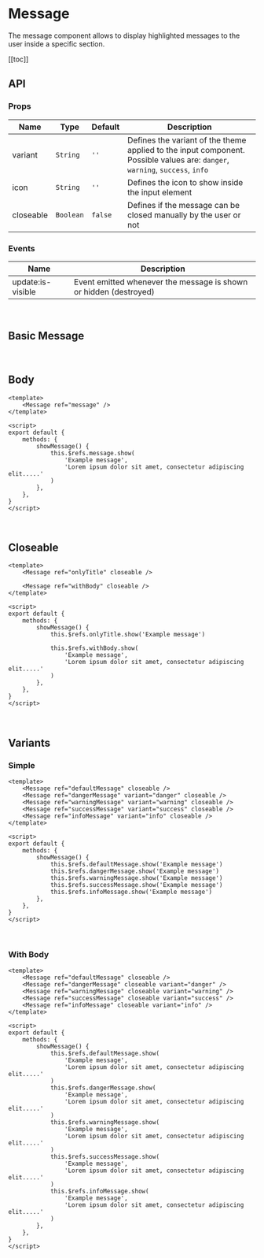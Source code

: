 # Message

The message component allows to display highlighted messages to the user inside a specific section.

[[toc]]

## API

### Props

| Name      | Type      | Default | Description                                                                                                                  |
| --------- | --------- | ------- | ---------------------------------------------------------------------------------------------------------------------------- |
| variant   | `String`  | `''`    | Defines the variant of the theme applied to the input component. Possible values are: `danger`, `warning`, `success`, `info` |
| icon      | `String`  | `''`    | Defines the icon to show inside the input element                                                                            |
| closeable | `Boolean` | `false` | Defines if the message can be closed manually by the user or not                                                             |

### Events

| Name              | Description                                                       |
| ----------------- | ----------------------------------------------------------------- |
| update:is-visible | Event emitted whenever the message is shown or hidden (destroyed) |

<br>

## Basic Message

<MessageProxy />

<template>
	<Message ref="message" />
</template>

<script>
export default {
	methods: {
		showMessage() {
			this.$refs.message.show(
				'Example message',
			)
		},
	},
}
</script>

<br>

## Body

<MessageProxy
	body="Lorem ipsum dolor sit amet, consectetur adipiscing elit. Proin nec imperdiet ligula. Sed sodales, nulla at fringilla lacinia, erat nisl ultricies libero, in sollicitudin velit mauris a urna" 
/>

<CodeGroup>
  <CodeGroupItem title="Vue" active>

```vue
<template>
	<Message ref="message" />
</template>

<script>
export default {
	methods: {
		showMessage() {
			this.$refs.message.show(
				'Example message',
				'Lorem ipsum dolor sit amet, consectetur adipiscing elit.....'
			)
		},
	},
}
</script>
```

  </CodeGroupItem>
</CodeGroup>

<br>

## Closeable

<div class="space-between-lines">
    <MessageProxy closeable />
    <MessageProxy 
		closeable
		body="Lorem ipsum dolor sit amet, consectetur adipiscing elit. Proin nec imperdiet ligula. Sed sodales, nulla at fringilla lacinia, erat nisl ultricies libero, in sollicitudin velit mauris a urna" 
	/>
</div>

<CodeGroup>
  <CodeGroupItem title="Vue" active>

```vue
<template>
	<Message ref="onlyTitle" closeable />

	<Message ref="withBody" closeable />
</template>

<script>
export default {
	methods: {
		showMessage() {
			this.$refs.onlyTitle.show('Example message')

			this.$refs.withBody.show(
				'Example message',
				'Lorem ipsum dolor sit amet, consectetur adipiscing elit.....'
			)
		},
	},
}
</script>
```

  </CodeGroupItem>
</CodeGroup>

<br>

## Variants

### Simple

<div class="space-between-lines">
	<MessageProxy 
		closeable
	/>
	<MessageProxy
		variant="danger"
		closeable
	/>
	<MessageProxy
		variant="warning"
		closeable
	/>
	<MessageProxy
		variant="success"
		closeable
	/>
	<MessageProxy
		variant="info"
		closeable
	/>
</div>

<CodeGroup>
  <CodeGroupItem title="Vue" active>

```vue
<template>
	<Message ref="defaultMessage" closeable />
	<Message ref="dangerMessage" variant="danger" closeable />
	<Message ref="warningMessage" variant="warning" closeable />
	<Message ref="successMessage" variant="success" closeable />
	<Message ref="infoMessage" variant="info" closeable />
</template>

<script>
export default {
	methods: {
		showMessage() {
			this.$refs.defaultMessage.show('Example message')
			this.$refs.dangerMessage.show('Example message')
			this.$refs.warningMessage.show('Example message')
			this.$refs.successMessage.show('Example message')
			this.$refs.infoMessage.show('Example message')
		},
	},
}
</script>
```

  </CodeGroupItem>
</CodeGroup>

<br>

### With Body

<div class="space-between-lines">
	<MessageProxy 
		closeable
		body="Lorem ipsum dolor sit amet, consectetur adipiscing elit. Proin nec imperdiet ligula. Sed sodales, nulla at fringilla lacinia, erat nisl ultricies libero, in sollicitudin velit mauris a urna" 
	/>
	<MessageProxy
		variant="danger"
		closeable
		body="Lorem ipsum dolor sit amet, consectetur adipiscing elit. Proin nec imperdiet ligula. Sed sodales, nulla at fringilla lacinia, erat nisl ultricies libero, in sollicitudin velit mauris a urna" 
	/>
	<MessageProxy
		variant="warning"
		closeable
		body="Lorem ipsum dolor sit amet, consectetur adipiscing elit. Proin nec imperdiet ligula. Sed sodales, nulla at fringilla lacinia, erat nisl ultricies libero, in sollicitudin velit mauris a urna" 
	/>
	<MessageProxy
		variant="success"
		closeable
		body="Lorem ipsum dolor sit amet, consectetur adipiscing elit. Proin nec imperdiet ligula. Sed sodales, nulla at fringilla lacinia, erat nisl ultricies libero, in sollicitudin velit mauris a urna" 
	/>
	<MessageProxy
		variant="info"
		closeable
		body="Lorem ipsum dolor sit amet, consectetur adipiscing elit. Proin nec imperdiet ligula. Sed sodales, nulla at fringilla lacinia, erat nisl ultricies libero, in sollicitudin velit mauris a urna" 
	/>
</div>

<CodeGroup>
  <CodeGroupItem title="Vue" active>

```vue
<template>
	<Message ref="defaultMessage" closeable />
	<Message ref="dangerMessage" closeable variant="danger" />
	<Message ref="warningMessage" closeable variant="warning" />
	<Message ref="successMessage" closeable variant="success" />
	<Message ref="infoMessage" closeable variant="info" />
</template>

<script>
export default {
	methods: {
		showMessage() {
			this.$refs.defaultMessage.show(
				'Example message',
				'Lorem ipsum dolor sit amet, consectetur adipiscing elit.....'
			)
			this.$refs.dangerMessage.show(
				'Example message',
				'Lorem ipsum dolor sit amet, consectetur adipiscing elit.....'
			)
			this.$refs.warningMessage.show(
				'Example message',
				'Lorem ipsum dolor sit amet, consectetur adipiscing elit.....'
			)
			this.$refs.successMessage.show(
				'Example message',
				'Lorem ipsum dolor sit amet, consectetur adipiscing elit.....'
			)
			this.$refs.infoMessage.show(
				'Example message',
				'Lorem ipsum dolor sit amet, consectetur adipiscing elit.....'
			)
		},
	},
}
</script>
```

  </CodeGroupItem>
</CodeGroup>
